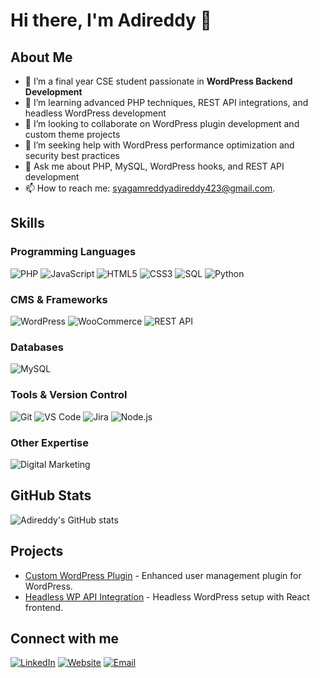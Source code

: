 # Hi there, I'm Adireddy 👋

<!-- GitHub profile picture displays automatically -->

## About Me
- 🔭 I’m a final year CSE student passionate in **WordPress Backend Development**
- 🌱 I’m learning advanced PHP techniques, REST API integrations, and headless WordPress development
- 👯 I’m looking to collaborate on WordPress plugin development and custom theme projects
- 🤔 I’m seeking help with WordPress performance optimization and security best practices
- 💬 Ask me about PHP, MySQL, WordPress hooks, and REST API development
- 📫 How to reach me: [syagamreddyadireddy423@gmail.com](mailto:syagamreddyadireddy423@gmail.com).

## Skills

### Programming Languages
![PHP](https://img.shields.io/badge/PHP-777BB4?style=for-the-badge&logo=php&logoColor=white)
![JavaScript](https://img.shields.io/badge/JavaScript-F7DF1E?style=for-the-badge&logo=javascript&logoColor=black)
![HTML5](https://img.shields.io/badge/HTML5-E34F26?style=for-the-badge&logo=html5&logoColor=white)
![CSS3](https://img.shields.io/badge/CSS3-1572B6?style=for-the-badge&logo=css3&logoColor=white)
![SQL](https://img.shields.io/badge/SQL-4479A1?style=for-the-badge&logo=mysql&logoColor=white)
![Python](https://img.shields.io/badge/Python-3776AB?style=for-the-badge&logo=python&logoColor=white)

### CMS & Frameworks
![WordPress](https://img.shields.io/badge/WordPress-21759B?style=for-the-badge&logo=wordpress&logoColor=white)
![WooCommerce](https://img.shields.io/badge/WooCommerce-96588A?style=for-the-badge&logo=woocommerce&logoColor=white)
![REST API](https://img.shields.io/badge/REST_API-4CAF50?style=for-the-badge&logo=rest-api&logoColor=white)

### Databases
![MySQL](https://img.shields.io/badge/MySQL-4479A1?style=for-the-badge&logo=mysql&logoColor=white)

### Tools & Version Control
![Git](https://img.shields.io/badge/Git-F05032?style=for-the-badge&logo=git&logoColor=white)
![VS Code](https://img.shields.io/badge/Visual_Studio_Code-007ACC?style=for-the-badge&logo=visual-studio-code&logoColor=white)
![Jira](https://img.shields.io/badge/Jira-0052CC?style=for-the-badge&logo=jira&logoColor=white)
![Node.js](https://img.shields.io/badge/Node.js-339933?style=for-the-badge&logo=node.js&logoColor=white)


### Other Expertise
![Digital Marketing](https://img.shields.io/badge/Digital_Marketing-FF6C37?style=for-the-badge&logo=marketing&logoColor=white)


## GitHub Stats
![Adireddy's GitHub stats](https://github-readme-stats.vercel.app/api?username=Adireddy113&show_icons=true&theme=radical)

## Projects
- [Custom WordPress Plugin](https://github.com/Adireddy113/custom-wordpress-plugin) - Enhanced user management plugin for WordPress.
- [Headless WP API Integration](https://github.com/Adireddy113/headless-wp-api) - Headless WordPress setup with React frontend.

## Connect with me
[![LinkedIn](https://img.shields.io/badge/LinkedIn-blue?style=for-the-badge&logo=linkedin&logoColor=white)](https://linkedin.com/in/syagamreddy-adireddy)
[![Website](https://img.shields.io/badge/Portfolio-Visit%20Now-blue?style=for-the-badge&logo=Google-chrome&logoColor=white)](https://portfolio.zenvita.in)
[![Email](https://img.shields.io/badge/Email-D14836?style=for-the-badge&logo=gmail&logoColor=white)](mailto:syagamreddyadireddy423@gmail.com)
